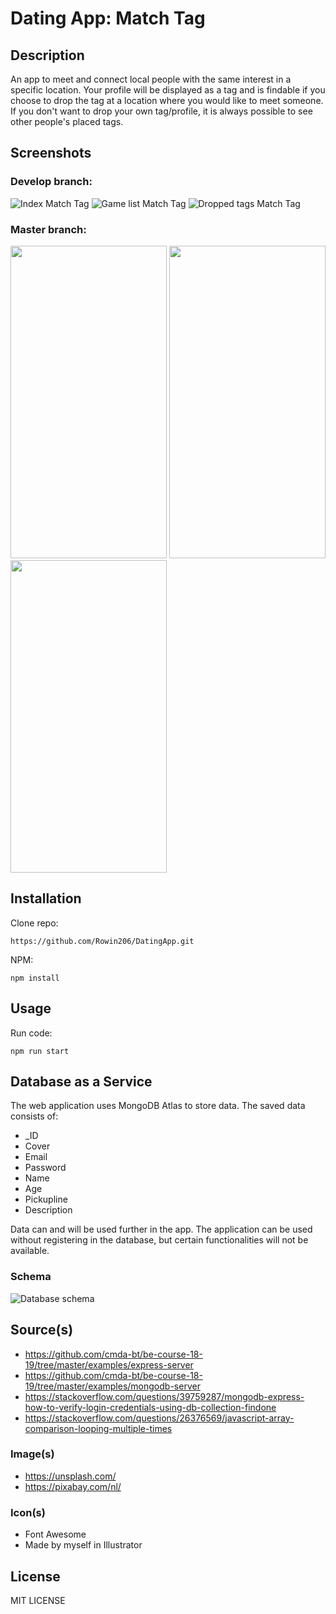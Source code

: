 # Dating App: Match Tag

## Description 
An app to meet and connect local people with the same interest in a specific location. Your profile will be displayed as a tag and is findable if you choose to drop the tag at a location where you would like to meet someone. If you don't want to drop your own tag/profile, it is always possible to see other people's placed tags. 

## Screenshots
### Develop branch:
![Index Match Tag](https://66.media.tumblr.com/38157a84b79b17e2c5b0cb44f89266b7/tumblr_ppte7ax32h1xh4pqfo3_250.png)
![Game list Match Tag](https://66.media.tumblr.com/506a7c3fc5bf4dbea20c977195e21543/tumblr_ppte7ax32h1xh4pqfo2_250.png)
![Dropped tags Match Tag](https://66.media.tumblr.com/6ea18f5bdfbb70fc72da22396d39aa01/tumblr_ppte7ax32h1xh4pqfo1_250.png)

### Master branch:
<img src="https://66.media.tumblr.com/0950b228bd2028eded17f5e344181293/tumblr_pp2nmiWeWV1xh4pqfo3_1280.png" width="250" height="500"> <img src="https://66.media.tumblr.com/f0488a6ee76ce3701dcb86f35847867a/tumblr_pp2nmiWeWV1xh4pqfo2_1280.png" width="250" height="500"> <img src="https://66.media.tumblr.com/82776c5496ba57c24e28501929b1253a/tumblr_pp2nmiWeWV1xh4pqfo1_1280.png" width="250" height="500">


## Installation
Clone repo: 
```
https://github.com/Rowin206/DatingApp.git
```

NPM: 
```
npm install
```


## Usage
Run code: 
```
npm run start
```

## Database as a Service 
The web application uses MongoDB Atlas to store data. The saved data consists of:

* _ID
* Cover 
* Email
* Password
* Name
* Age
* Pickupline
* Description 

Data can and will be used further in the app. The application can be used without registering in the database, 
but certain functionalities will not be available. 

### Schema
![Database schema](https://66.media.tumblr.com/03966e2af69397ec97053b8c0d9919b0/tumblr_pptfyf13M81xh4pqfo1_1280.png)

## Source(s)
* https://github.com/cmda-bt/be-course-18-19/tree/master/examples/express-server
* https://github.com/cmda-bt/be-course-18-19/tree/master/examples/mongodb-server
* https://stackoverflow.com/questions/39759287/mongodb-express-how-to-verify-login-credentials-using-db-collection-findone
* https://stackoverflow.com/questions/26376569/javascript-array-comparison-looping-multiple-times

### Image(s)
* https://unsplash.com/
* https://pixabay.com/nl/

### Icon(s)
* Font Awesome
* Made by myself in Illustrator

## License
MIT LICENSE
